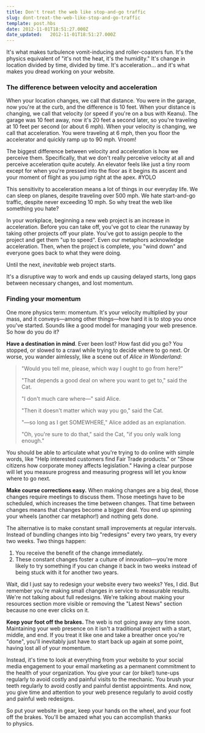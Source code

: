 ```yaml
---
title: Don't treat the web like stop-and-go traffic
slug: dont-treat-the-web-like-stop-and-go-traffic
template: post.hbs
date: 2012-11-01T18:51:27.000Z
date_updated:   2012-11-01T18:51:27.000Z
---
```


It's what makes turbulence vomit-inducing and roller-coasters fun. It's the physics equivalent of "it's not the heat, it's the humidity." It's change in location divided by time, divided by time. It's acceleration... and it's what makes you dread working on your website.<!--more-->
<h3>The difference between velocity and acceleration</h3>
When your location changes, we call that distance. You were in the garage, now you're at the curb, and the difference is 10 feet. When your distance is changing, we call that velocity (or speed if you're on a bus with Keanu). The garage was 10 feet away, now it's 20 feet a second later, so you're traveling at 10 feet per second (or about 6 mph). When your velocity is changing, we call that acceleration. You were traveling at 6 mph, then you floor the accelerator and quickly ramp up to 90 mph. Vroom!

The biggest difference between velocity and acceleration is how we perceive them. Specifically, that we don't really perceive velocity at all and perceive acceleration quite acutely. An elevator feels like just a tiny room except for when you're pressed into the floor as it begins its ascent and your moment of flight as you jump right at the apex. #YOLO

This sensitivity to acceleration means a lot of things in our everyday life. We can sleep on planes, despite traveling over 500 mph. We hate start-and-go traffic, despite never exceeding 10 mph. So why treat the web like something you hate?

In your workplace, beginning a new web project is an increase in acceleration. Before you can take off, you've got to clear the runaway by taking other projects off your plate. You've got to assign people to the project and get them "up to speed". Even our metaphors acknowledge acceleration. Then, when the project is complete, you "wind down" and everyone goes back to what they were doing.

Until the next, <em>inevitable</em> web project starts.

It's a disruptive way to work and ends up causing delayed starts, long gaps between necessary changes, and lost momentum.
<h3>Finding your momentum</h3>
One more physics term: momentum. It's your velocity multiplied by your mass, and it conveys—among other things—how hard it is to stop you once you've started. Sounds like a good model for managing your web presence. So how do you do it?

<strong>Have a destination in mind</strong>. Ever been lost? How fast did you go? You stopped, or slowed to a crawl while trying to decide where to go next. Or worse, you wander aimlessly, like a scene out of <em>Alice in Wonderland</em>:
<blockquote>"Would you tell me, please, which way I ought to go from here?"

"That depends a good deal on where you want to get to," said the Cat.

"I don't much care where—" said Alice.

"Then it doesn't matter which way you go," said the Cat.

"—so long as I get SOMEWHERE," Alice added as an explanation.

"Oh, you're sure to do that," said the Cat, "if you only walk long enough."</blockquote>
You should be able to articulate what you're trying to do online with simple words, like "Help interested customers find Fair Trade products." or "Show citizens how corporate money affects legislation." Having a clear purpose will let you measure progress and measuring progress will let you know where to go next.

<strong>Make course corrections easy.</strong> When making changes are a big deal, those changes require meetings to discuss them. Those meetings have to be scheduled, which increases the time between changes. That time between changes means that changes become a bigger deal. You end up spinning your wheels (another car metaphor!) and nothing gets done.

The alternative is to make constant small improvements at regular intervals. Instead of bundling changes into big "redesigns" every two years, try every two weeks. Two things happen:
<ol>
	<li>You receive the benefit of the change immediately.</li>
	<li>These constant changes foster a culture of innovation—you're more likely to try something if you can change it back in two weeks instead of being stuck with it for another two years.</li>
</ol>
Wait, did I just say to redesign your website every two weeks? Yes, I did. But remember you're making small changes in service to measurable results. We're not talking about full redesigns. We're talking about making your resources section more visible or removing the "Latest News" section because no one ever clicks on it.

<strong>Keep your foot off the brakes. </strong>The web is not going away any time soon. Maintaining your web presence on it isn't a traditional project with a start, middle, and end. If you treat it like one and take a breather once you're "done", you'll inevitably just have to start back up again at some point, having lost all of your momentum.

Instead, it's time to look at everything from your website to your social media engagement to your email marketing as a permanent commitment to the health of your organization. You give your car (or bike!) tune-ups regularly to avoid costly and painful visits to the mechanic. You brush your teeth regularly to avoid costly and painful dentist appointments. And now, you give time and attention to your web presence regularly to avoid costly and painful web redesigns.

So put your website in gear, keep your hands on the wheel, and your foot off the brakes. You'll be amazed what you can accomplish thanks to physics.

